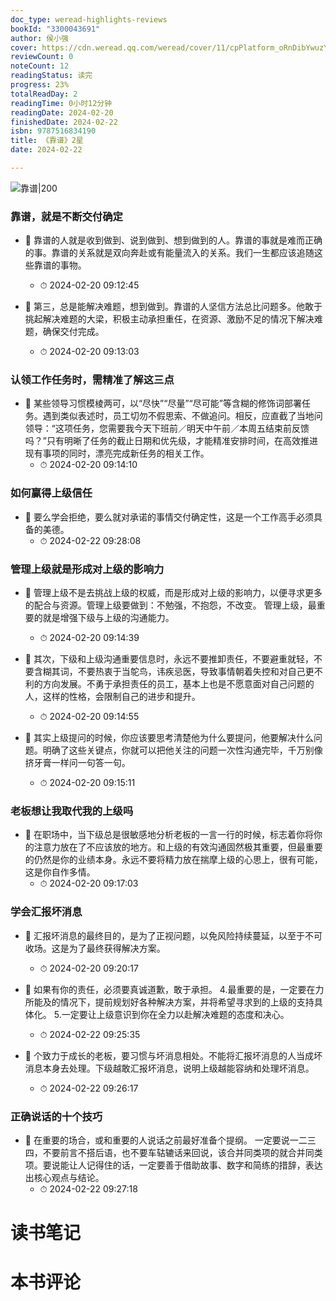 ```yaml
---
doc_type: weread-highlights-reviews
bookId: "3300043691"
author: 侯小强
cover: https://cdn.weread.qq.com/weread/cover/11/cpPlatform_oRnDibYwuzY7C3HFJLhJfu/t7_cpPlatform_oRnDibYwuzY7C3HFJLhJfu.jpg
reviewCount: 0
noteCount: 12
readingStatus: 读完
progress: 23%
totalReadDay: 2
readingTime: 0小时12分钟
readingDate: 2024-02-20
finishedDate: 2024-02-22
isbn: 9787516834190
title: 《靠谱》2星
date: 2024-02-22

---
```


![ 靠谱|200](https://cdn.weread.qq.com/weread/cover/11/cpPlatform_oRnDibYwuzY7C3HFJLhJfu/t7_cpPlatform_oRnDibYwuzY7C3HFJLhJfu.jpg)


### 靠谱，就是不断交付确定


- 📌 靠谱的人就是收到做到、说到做到、想到做到的人。靠谱的事就是难而正确的事。靠谱的关系就是双向奔赴或有能量流入的关系。我们一生都应该追随这些靠谱的事物。 
    - ⏱ 2024-02-20 09:12:45 

- 📌 第三，总是能解决难题，想到做到。靠谱的人坚信方法总比问题多。他敢于挑起解决难题的大梁，积极主动承担重任，在资源、激励不足的情况下解决难题，确保交付完成。 
    - ⏱ 2024-02-20 09:13:03 
### 认领工作任务时，需精准了解这三点


- 📌 某些领导习惯模棱两可，以“尽快”“尽量”“尽可能”等含糊的修饰词部署任务。遇到类似表述时，员工切勿不假思索、不做追问。相反，应直截了当地问领导：“这项任务，您需要我今天下班前／明天中午前／本周五结束前反馈吗？”只有明晰了任务的截止日期和优先级，才能精准安排时间，在高效推进现有事项的同时，漂亮完成新任务的相关工作。 
    - ⏱ 2024-02-20 09:14:10 
### 如何赢得上级信任


- 📌 要么学会拒绝，要么就对承诺的事情交付确定性，这是一个工作高手必须具备的美德。 
    - ⏱ 2024-02-22 09:28:08 
### 管理上级就是形成对上级的影响力


- 📌 管理上级不是去挑战上级的权威，而是形成对上级的影响力，以便寻求更多的配合与资源。管理上级要做到：不勉强，不抱怨，不改变。
管理上级，最重要的就是增强下级与上级的沟通能力。 
    - ⏱ 2024-02-20 09:14:39 

- 📌 其次，下级和上级沟通重要信息时，永远不要推卸责任，不要避重就轻，不要含糊其词，不要热衷于当鸵鸟，讳疾忌医，导致事情朝着失控和对自己更不利的方向发展。不勇于承担责任的员工，基本上也是不愿意面对自己问题的人，这样的性格，会限制自己的进步和提升。 
    - ⏱ 2024-02-20 09:14:55 

- 📌 其实上级提问的时候，你应该要思考清楚他为什么要提问，他要解决什么问题。明确了这些关键点，你就可以把他关注的问题一次性沟通完毕，千万别像挤牙膏一样问一句答一句。 
    - ⏱ 2024-02-20 09:15:11 
### 老板想让我取代我的上级吗


- 📌 在职场中，当下级总是很敏感地分析老板的一言一行的时候，标志着你将你的注意力放在了不应该放的地方。和上级的有效沟通固然极其重要，但最重要的仍然是你的业绩本身。永远不要将精力放在揣摩上级的心思上，很有可能，这是你自作多情。 
    - ⏱ 2024-02-20 09:17:03 
### 学会汇报坏消息


- 📌 汇报坏消息的最终目的，是为了正视问题，以免风险持续蔓延，以至于不可收场。这是为了最终获得解决方案。 
    - ⏱ 2024-02-20 09:20:17 

- 📌 如果有你的责任，必须要真诚道歉，敢于承担。
4.最重要的是，一定要在力所能及的情况下，提前规划好各种解决方案，并将希望寻求到的上级的支持具体化。
5.一定要让上级意识到你在全力以赴解决难题的态度和决心。 
    - ⏱ 2024-02-22 09:25:35 

- 📌 个致力于成长的老板，要习惯与坏消息相处。不能将汇报坏消息的人当成坏消息本身去处理。下级越敢汇报坏消息，说明上级越能容纳和处理坏消息。 
    - ⏱ 2024-02-22 09:26:17 
### 正确说话的十个技巧


- 📌 在重要的场合，或和重要的人说话之前最好准备个提纲。
  一定要说一二三四，不要前言不搭后语，也不要车轱辘话来回说，该合并同类项的就合并同类项。要说能让人记得住的话，一定要善于借助故事、数字和简练的措辞，表达出核心观点与结论。 
    - ⏱ 2024-02-22 09:27:18 

# 读书笔记


# 本书评论
